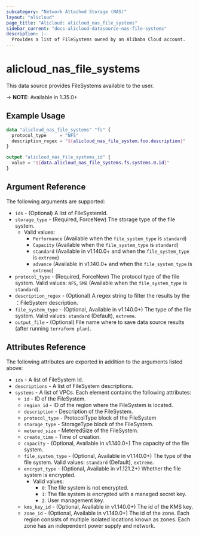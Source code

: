 ```yaml
---
subcategory: "Network Attached Storage (NAS)"
layout: "alicloud"
page_title: "Alicloud: alicloud_nas_file_systems"
sidebar_current: "docs-alicloud-datasource-nas-file-systems"
description: |-
  Provides a list of FileSystems owned by an Alibaba Cloud account.
---
```


# alicloud\_nas_file_systems

This data source provides FileSystems available to the user.

-> **NOTE**: Available in 1.35.0+

## Example Usage

```terraform
data "alicloud_nas_file_systems" "fs" {
  protocol_type     = "NFS"
  description_regex = "${alicloud_nas_file_system.foo.description}"
}

output "alicloud_nas_file_systems_id" {
  value = "${data.alicloud_nas_file_systems.fs.systems.0.id}"
}
```
## Argument Reference

The following arguments are supported:

* `ids` - (Optional) A list of FileSystemId.
* `storage_type` - (Required, ForceNew) The storage type of the file system.
  * Valid values:
    * `Performance` (Available when the `file_system_type` is `standard`)
    * `Capacity` (Available when the `file_system_type` is `standard`)
    * `standard` (Available in v1.140.0+ and when the `file_system_type` is `extreme`)
    * `advance` (Available in v1.140.0+ and when the `file_system_type` is `extreme`)
* `protocol_type` - (Required, ForceNew) The protocol type of the file system.
                                     Valid values:
                                           `NFS`,
                                           `SMB` (Available when the `file_system_type` is `standard`).
* `description_regex` - (Optional) A regex string to filter the results by the ：FileSystem description.
* `file_system_type` - (Optional, Available in v1.140.0+) The type of the file system.
                                      Valid values:
                                            `standard` (Default),
                                            `extreme`.
* `output_file` - (Optional) File name where to save data source results (after running `terraform plan`).

## Attributes Reference

The following attributes are exported in addition to the arguments listed above:

* `ids` - A list of FileSystem Id.
* `descriptions` - A list of FileSystem descriptions.
* `systems` - A list of VPCs. Each element contains the following attributes:
  * `id` - ID of the FileSystem.
  * `region_id` - ID of the region where the FileSystem is located.
  * `description` - Description of the FileSystem.
  * `protocol_type` - ProtocolType block of the FileSystem
  * `storage_type` - StorageType block of the FileSystem.
  * `metered_size` - MeteredSize of the FileSystem.
  * `create_time` - Time of creation.
  * `capacity` - (Optional, Available in v1.140.0+) The capacity of the file system.
  * `file_system_type` - (Optional, Available in v1.140.0+) The type of the file system.
                            Valid values:
                            `standard` (Default),
                            `extreme`.
  * `encrypt_type` - (Optional, Available in v1.121.2+) Whether the file system is encrypted. 
    * Valid values:
      * `0`: The file system is not encrypted.
      * `1`: The file system is encrypted with a managed secret key.
      * `2`: User management key.
  * `kms_key_id` - (Optional, Available in v1.140.0+) The id of the KMS key.
  * `zone_id` - (Optional, Available in v1.140.0+) The id of the zone. Each region consists of multiple isolated locations known as zones. Each zone has an independent power supply and network.
 
